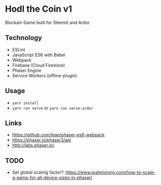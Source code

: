 # Hodl the Coin v1 #

Blockain Game built for Steemit and Ardor.

## Technology
* ESLint
* JavaScript ES6 with Babel
* Webpack
* Firebase (Cloud Firestore)
* Phaser Engine
* Service Workers (offline-plugin)

## Usage

* `yarn install`
* `yarn run serve` or `yarn run serve:ardor`

## Links
* https://github.com/lean/phaser-es6-webpack
* https://phaser.io/phaser3/api
* http://labs.phaser.io/

## TODO
* Set global scaling factor?: https://www.joshmorony.com/how-to-scale-a-game-for-all-device-sizes-in-phaser/
